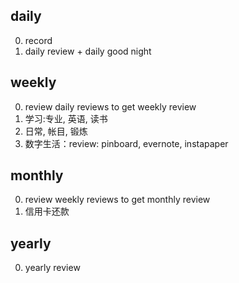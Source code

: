 ##  daily
0. record
1. daily review + daily good night

## weekly
0. review daily reviews to get weekly review
1. 学习:专业, 英语, 读书
2. 日常, 帐目, 锻炼
3. 数字生活：review: pinboard, evernote, instapaper

## monthly
0. review weekly reviews to get monthly review
1. 信用卡还款

## yearly
0. yearly review
